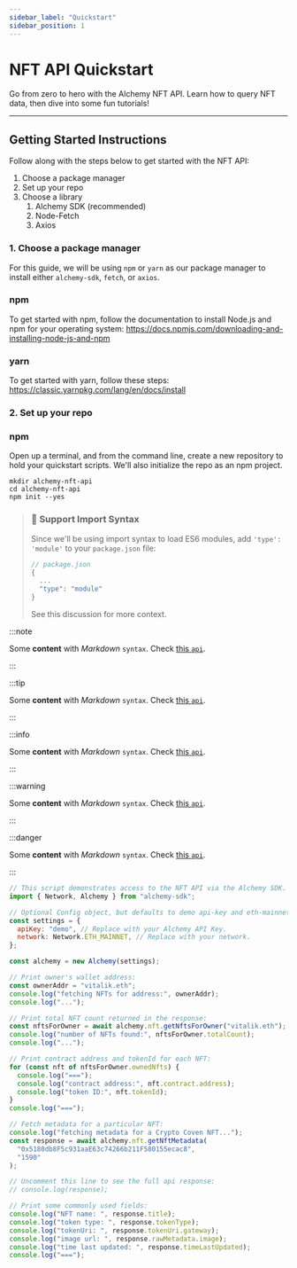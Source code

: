 ```yaml
---
sidebar_label: "Quickstart"
sidebar_position: 1
---
```


# NFT API Quickstart

Go from zero to hero with the Alchemy NFT API. Learn how to query NFT data, then dive into some fun tutorials!

---

## Getting Started Instructions

Follow along with the steps below to get started with the NFT API:

1. Choose a package manager
2. Set up your repo
3. Choose a library
   1. Alchemy SDK (recommended)
   2. Node-Fetch
   3. Axios

### 1. Choose a package manager

For this guide, we will be using `npm` or `yarn` as our package manager to install either `alchemy-sdk`, `fetch`, or `axios`.

### npm

To get started with npm, follow the documentation to install Node.js and npm for your operating system: https://docs.npmjs.com/downloading-and-installing-node-js-and-npm

### yarn

To get started with yarn, follow these steps: https://classic.yarnpkg.com/lang/en/docs/install

### 2. Set up your repo

### npm

Open up a terminal, and from the command line, create a new repository to hold your quickstart scripts. We'll also initialize the repo as an npm project.

```
mkdir alchemy-nft-api
cd alchemy-nft-api
npm init --yes
```

> ### 📘 Support Import Syntax
>
> Since we'll be using import syntax to load ES6 modules, add `'type': 'module'` to your `package.json` file:
>
> ```js
> // package.json
> {
>   ...
>   "type": "module"
> }
> ```
>
> See this discussion for more context.

:::note

Some **content** with _Markdown_ `syntax`. Check [this `api`](#).

:::

:::tip

Some **content** with _Markdown_ `syntax`. Check [this `api`](#).

:::

:::info

Some **content** with _Markdown_ `syntax`. Check [this `api`](#).

:::

:::warning

Some **content** with _Markdown_ `syntax`. Check [this `api`](#).

:::

:::danger

Some **content** with _Markdown_ `syntax`. Check [this `api`](#).

:::

```js title="alchemy-sdk-script.js"
// This script demonstrates access to the NFT API via the Alchemy SDK.
import { Network, Alchemy } from "alchemy-sdk";

// Optional Config object, but defaults to demo api-key and eth-mainnet.
const settings = {
  apiKey: "demo", // Replace with your Alchemy API Key.
  network: Network.ETH_MAINNET, // Replace with your network.
};

const alchemy = new Alchemy(settings);

// Print owner's wallet address:
const ownerAddr = "vitalik.eth";
console.log("fetching NFTs for address:", ownerAddr);
console.log("...");

// Print total NFT count returned in the response:
const nftsForOwner = await alchemy.nft.getNftsForOwner("vitalik.eth");
console.log("number of NFTs found:", nftsForOwner.totalCount);
console.log("...");

// Print contract address and tokenId for each NFT:
for (const nft of nftsForOwner.ownedNfts) {
  console.log("===");
  console.log("contract address:", nft.contract.address);
  console.log("token ID:", nft.tokenId);
}
console.log("===");

// Fetch metadata for a particular NFT:
console.log("fetching metadata for a Crypto Coven NFT...");
const response = await alchemy.nft.getNftMetadata(
  "0x5180db8F5c931aaE63c74266b211F580155ecac8",
  "1590"
);

// Uncomment this line to see the full api response:
// console.log(response);

// Print some commonly used fields:
console.log("NFT name: ", response.title);
console.log("token type: ", response.tokenType);
console.log("tokenUri: ", response.tokenUri.gateway);
console.log("image url: ", response.rawMetadata.image);
console.log("time last updated: ", response.timeLastUpdated);
console.log("===");
```

